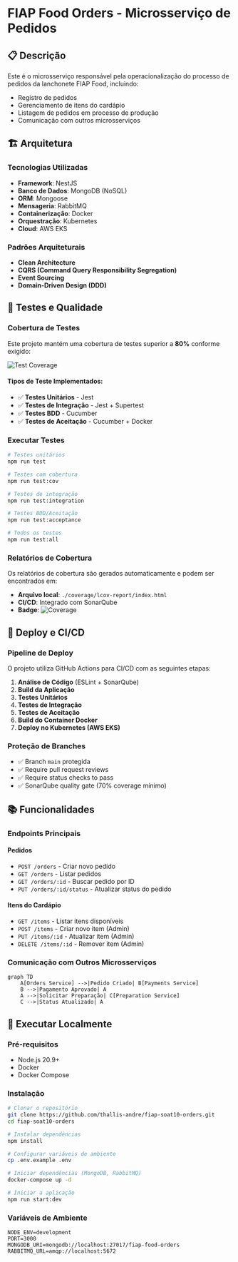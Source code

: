 # FIAP Food Orders - Microsserviço de Pedidos

## 📋 Descrição

Este é o microsserviço responsável pela operacionalização do processo de pedidos da lanchonete FIAP Food, incluindo:

- Registro de pedidos
- Gerenciamento de itens do cardápio
- Listagem de pedidos em processo de produção
- Comunicação com outros microsserviços

## 🏗️ Arquitetura

### Tecnologias Utilizadas
- **Framework**: NestJS
- **Banco de Dados**: MongoDB (NoSQL)
- **ORM**: Mongoose
- **Mensageria**: RabbitMQ
- **Containerização**: Docker
- **Orquestração**: Kubernetes
- **Cloud**: AWS EKS

### Padrões Arquiteturais
- **Clean Architecture**
- **CQRS (Command Query Responsibility Segregation)**
- **Event Sourcing**
- **Domain-Driven Design (DDD)**

## 🧪 Testes e Qualidade

### Cobertura de Testes
Este projeto mantém uma cobertura de testes superior a **80%** conforme exigido:

![Test Coverage](https://img.shields.io/badge/coverage-80%25-brightgreen)

#### Tipos de Teste Implementados:
- ✅ **Testes Unitários** - Jest
- ✅ **Testes de Integração** - Jest + Supertest
- ✅ **Testes BDD** - Cucumber
- ✅ **Testes de Aceitação** - Cucumber + Docker

### Executar Testes

```bash
# Testes unitários
npm run test

# Testes com cobertura
npm run test:cov

# Testes de integração
npm run test:integration

# Testes BDD/Aceitação
npm run test:acceptance

# Todos os testes
npm run test:all
```

### Relatórios de Cobertura

Os relatórios de cobertura são gerados automaticamente e podem ser encontrados em:
- **Arquivo local**: `./coverage/lcov-report/index.html`
- **CI/CD**: Integrado com SonarQube
- **Badge**: ![Coverage](https://sonarcloud.io/api/project_badges/measure?project=fiap-food-orders&metric=coverage)

## 🚀 Deploy e CI/CD

### Pipeline de Deploy
O projeto utiliza GitHub Actions para CI/CD com as seguintes etapas:

1. **Análise de Código** (ESLint + SonarQube)
2. **Build da Aplicação**
3. **Testes Unitários**
4. **Testes de Integração**
5. **Testes de Aceitação**
6. **Build do Container Docker**
7. **Deploy no Kubernetes (AWS EKS)**

### Proteção de Branches
- ✅ Branch `main` protegida
- ✅ Require pull request reviews
- ✅ Require status checks to pass
- ✅ SonarQube quality gate (70% coverage mínimo)

## 📚 Funcionalidades

### Endpoints Principais

#### Pedidos
- `POST /orders` - Criar novo pedido
- `GET /orders` - Listar pedidos
- `GET /orders/:id` - Buscar pedido por ID
- `PUT /orders/:id/status` - Atualizar status do pedido

#### Itens do Cardápio
- `GET /items` - Listar itens disponíveis
- `POST /items` - Criar novo item (Admin)
- `PUT /items/:id` - Atualizar item (Admin)
- `DELETE /items/:id` - Remover item (Admin)

### Comunicação com Outros Microsserviços

```mermaid
graph TD
    A[Orders Service] -->|Pedido Criado| B[Payments Service]
    B -->|Pagamento Aprovado| A
    A -->|Solicitar Preparação| C[Preparation Service]
    C -->|Status Atualizado| A
```

## 🐳 Executar Localmente

### Pré-requisitos
- Node.js 20.9+
- Docker
- Docker Compose

### Instalação

```bash
# Clonar o repositório
git clone https://github.com/thallis-andre/fiap-soat10-orders.git
cd fiap-soat10-orders

# Instalar dependências
npm install

# Configurar variáveis de ambiente
cp .env.example .env

# Iniciar dependências (MongoDB, RabbitMQ)
docker-compose up -d

# Iniciar a aplicação
npm run start:dev
```

### Variáveis de Ambiente

```env
NODE_ENV=development
PORT=3000
MONGODB_URI=mongodb://localhost:27017/fiap-food-orders
RABBITMQ_URL=amqp://localhost:5672
```